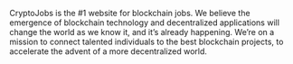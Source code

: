 CryptoJobs is the #1 website for blockchain jobs. We believe the emergence of blockchain technology and decentralized applications will change the world as we know it, and it’s already happening. We’re on a mission to connect talented individuals to the best blockchain projects, to accelerate the advent of a more decentralized world.